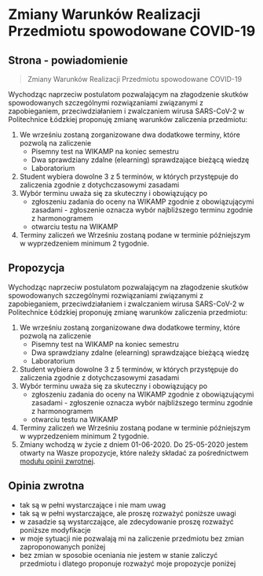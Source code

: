 # Zmiany Warunków Realizacji Przedmiotu spowodowane COVID-19

## Strona - powiadomienie

> Zmiany Warunków Realizacji Przedmiotu spowodowane COVID-19

Wychodząc naprzeciw postulatom pozwalającym na złagodzenie skutków spowodowanych szczególnymi rozwiązaniami związanymi z zapobieganiem, przeciwdziałaniem i zwalczaniem wirusa SARS-CoV-2 w Politechnice Łódzkiej proponuję zmianę warunków zaliczenia przedmiotu:

1. We wrześniu zostaną zorganizowane dwa dodatkowe terminy, które pozwolą na zaliczenie
   - Pisemny test na WIKAMP na koniec semestru
   - Dwa sprawdziany zdalne (elearning) sprawdzające bieżącą wiedzę
   - Laboratorium
1. Student wybiera dowolne 3 z 5 terminów, w których przystępuje do zaliczenia zgodnie z dotychczasowymi zasadami
1. Wybór terminu uważa się za skuteczny i obowiązujący po
    - zgłoszeniu zadania do oceny na WIKAMP zgodnie z obowiązującymi zasadami - zgłoszenie oznacza wybór najbliższego terminu zgodnie z harmonogramem
    - otwarciu testu na WIKAMP
1. Terminy zaliczeń we Wrześniu zostaną podane w terminie późniejszym w wyprzedzeniem minimum 2 tygodnie.

## Propozycja

Wychodząc naprzeciw postulatom pozwalającym na złagodzenie skutków spowodowanych szczególnymi rozwiązaniami związanymi z zapobieganiem, przeciwdziałaniem i zwalczaniem wirusa SARS-CoV-2 w Politechnice Łódzkiej proponuję zmianę warunków zaliczenia przedmiotu:

1. We wrześniu zostaną zorganizowane dwa dodatkowe terminy, które pozwolą na zaliczenie
   - Pisemny test na WIKAMP na koniec semestru
   - Dwa sprawdziany zdalne (elearning) sprawdzające bieżącą wiedzę
   - Laboratorium
1. Student wybiera dowolne 3 z 5 terminów, w których przystępuje do zaliczenia zgodnie z dotychczasowymi zasadami
1. Wybór terminu uważa się za skuteczny i obowiązujący po
    - zgłoszeniu zadania do oceny na WIKAMP zgodnie z obowiązującymi zasadami - zgłoszenie oznacza wybór najbliższego terminu zgodnie z harmonogramem
    - otwarciu testu na WIKAMP
1. Terminy zaliczeń we Wrześniu zostaną podane w terminie późniejszym w wyprzedzeniem minimum 2 tygodnie.
1. Zmiany wchodzą w życie z dniem 01-06-2020. Do 25-05-2020 jestem otwarty na Wasze propozycje, które należy składać za pośrednictwem [modułu opinii zwrotnej](https://ftims.edu.p.lodz.pl/mod/feedback/view.php?id=76334).

## Opinia zwrotna

- tak są w pełni wystarczające i nie mam uwag
- tak są w pełni wystarczające, ale proszę rozważyć poniższe uwagi
- w zasadzie są wystarczające, ale zdecydowanie proszę rozważyć poniższe modyfikacje
- w moje sytuacji nie pozwalają mi na zaliczenie przedmiotu bez zmian zaproponowanych poniżej
- bez zmian w sposobie oceniania nie jestem w stanie zaliczyć przedmiotu i dlatego proponuje rozważyć moje propozycje poniżej